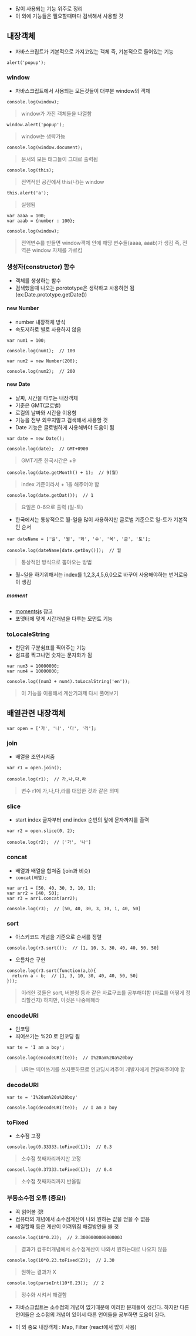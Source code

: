- 많이 사용되는 기능 위주로 정리
- 이 외에 기능들은 필요할때마다 검색해서 사용할 것

## 내장객체
- 자바스크립트가 기본적으로 가지고있는 객체 즉, 기본적으로 들어있는 기능
```
alert('popup');
```
### window
- 자바스크립트에서 사용되는 모든것들이 대부분 window의 객체
```
console.log(window);
```
> window가 가진 객체들을 나열함
```
window.alert('popup');
```
> window는 생략가능
```
console.log(window.document);
```
> 문서의 모든 태그들이 그대로 출력됨
```
console.log(this);
```
> 전역적인 공간에서 this(나)는 window
```
this.alert('a');
```
> 실행됨
```
var aaaa = 100;
var aaab = {number : 100};

console.log(window);
```
> 전역변수를 만들면 window객체 안에 해당 변수들(aaaa, aaab)가 생김 즉, 전역은 window 자체를 가르킴

### 생성자(constructor) 함수
- 객체를 생성하는 함수
- 검색했을때 나오는 porototype은 생략하고 사용하면 됨 (ex:Date.prototype.getDate())

#### new Number
- number 내장객체 방식
- 속도저하로 별로 사용하지 않음
```
var num1 = 100;

console.log(num1);  // 100
```
```
var num2 = new Number(200);

console.log(num2);  // 200
```

#### new Date
- 날짜, 시간을 다루는 내장객체
- 기준은 GMT(글로벌)
- 로컬의 날짜와 시간을 이용함
- 기능을 전부 외우지말고 검색해서 사용할 것
- Date 기능은 글로벌하게 사용해봐야 도움이 됨
```
var date = new Date();
```
```
console.log(date);  // GMT+0900
```
> GMT기준 한국시간은 +9
```
console.log(date.getMonth() + 1);  // 9(월)
```
> index 기준이라서 + 1을 해주어야 함
```
console.log(date.getDat());  // 1
```
> 요일은 0-6으로 출력 (일-토)
- 한국에서는 통상적으로 월-일을 많이 사용하지만 글로벌 기준으로 일-토가 기본적인 순서
```
var dateName = ['일', '월', '화', '수', '목', '금', '토'];

console.log(dateName[date.getDay()]);  // 월
```
> 통상적인 방식으로 뽑아오는 방법
- 월~일을 하기위해서는 index를 1,2,3,4,5,6,0으로 바꾸어 사용해야하는 번거로움이 생김

##### moment
- [momentsjs](momentjs.com) 참고
- 포맷터에 맞게 시간개념을 다루는 모먼트 기능

### toLocaleString
- 천단위 구분쉼표를 찍어주는 기능
- 쉼표를 찍고나면 숫자는 문자화가 됨
```
var num3 = 10000000;
var num4 = 10000000;

console.log((num3 + num4).toLocalString('en'));
```
> 이 기능을 이용해서 계산기과제 다시 풀어보기

## 배열관련 내장객체
```
var open = ['가', '나', '다', '라'];
```
### join
- 배열을 조인시켜줌
```
var r1 = open.join();

console.log(r1);  // 가,나,다,라
```
> 변수 r1에 가,나,다,라를 대입한 것과 같은 의미

### slice
- start index 글자부터 end index 순번의 앞에 문자까지를 출력
```
var r2 = open.slice(0, 2);

console.log(r2);  // ['가', '나']
```

### concat
- 배열과 배열을 합쳐줌 (join과 비슷)
- `concat(배열);`
```
var arr1 = [50, 40, 30, 3, 10, 1];
var arr2 = [40, 50];
var r3 = arr1.concat(arr2);

console.log(r3);  // [50, 40, 30, 3, 10, 1, 40, 50]
```

### sort
- 아스키코드 개념을 기준으로 순서를 정렬
```
console.log(r3.sort());  // [1, 10, 3, 30, 40, 40, 50, 50] 
```
- 오름차순 구현
```
console.log(r3.sort(function(a,b){
  return a - b;  // [1, 3, 10, 30, 40, 40, 50, 50]
}));
```
> 이러한 것들은 sort, 버블링 등과 같은 자료구조를 공부해야함 (자료를 어떻게 정리할건지) 하지만, 이것은 나중에해라

### encodeURI
- 인코딩
- 띄어쓰기는 %20 로 인코딩 됨
```
var te = 'I am a boy';

console.log(encodeURI(te));  // I%20am%20a%20boy
```
> URI는 띄어쓰기를 쓰지못하므로 인코딩시켜주어 개발자에게 전달해주어야 함

### decodeURI
```
var te = 'I%20am%20a%20boy'

console.log(decodeURI(te));  // I am a boy
```

### toFixed
- 소수점 고정
```
console.log(0.33333.toFixed(1));  // 0.3
```
> 소수점 첫째자리까지만 고정
```
consoel.log(0.37333.toFixed(1));  // 0.4
```
> 소수점 첫째자리까지 반올림

### 부동소수점 오류 (중요!)
- 꼭 읽어볼 것!
- 컴퓨터의 개념에서 소수점계산이 나와 원하는 값을 얻을 수 없음
- 세일할때 등은 계산이 어려워짐 해결방안을 볼 것
```
console.log(10*0.23);  // 2.3000000000000003
```
> 결과가 컴퓨터개념에서 소수점계산이 나와서 원하는대로 나오지 않음
```
console.log(10*0.23.toFixed(2));  // 2.30
```
> 원하는 결과가 X
```
console.log(parseInt(10*0.23));  // 2
```
> 정수화 시켜서 해결함
- 자바스크립트는 소수점의 개념이 없기때문에 이러한 문제들이 생긴다. 하지만 다른 언어들은 소수점의 개념이 있어서 다른 언어들을 공부하면 도움이 된다.

- 이 외 중요 내장객체 : Map, Filter (react에서 많이 사용)
